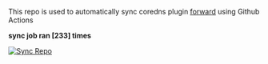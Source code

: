This repo is used to automatically sync coredns plugin [forward](https://github.com/QZLin/forward) using Github Actions

**sync job ran [233] times**

[![Sync Repo](https://github.com/QZLin/coredns-extract/actions/workflows/sync.yaml/badge.svg)](https://github.com/QZLin/coredns-extract/actions/workflows/sync.yaml)

